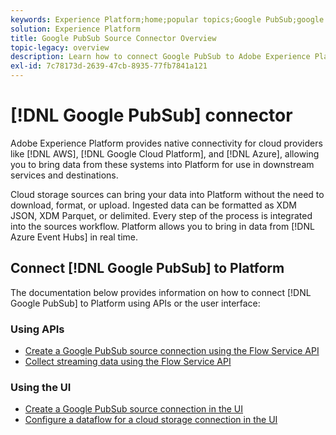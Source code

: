```yaml
---
keywords: Experience Platform;home;popular topics;Google PubSub;google pubsub
solution: Experience Platform
title: Google PubSub Source Connector Overview
topic-legacy: overview
description: Learn how to connect Google PubSub to Adobe Experience Platform using APIs or the user interface.
exl-id: 7c78173d-2639-47cb-8935-77fb7841a121
---
```

# [!DNL Google PubSub] connector

Adobe Experience Platform provides native connectivity for cloud providers like [!DNL AWS], [!DNL Google Cloud Platform], and [!DNL Azure], allowing you to bring data from these systems into Platform for use in downstream services and destinations.

Cloud storage sources can bring your data into Platform without the need to download, format, or upload. Ingested data can be formatted as XDM JSON, XDM Parquet, or delimited. Every step of the process is integrated into the sources workflow. Platform allows you to bring in data from [!DNL Azure Event Hubs] in real time.

## Connect [!DNL Google PubSub] to Platform

The documentation below provides information on how to connect [!DNL Google PubSub] to Platform using APIs or the user interface:

### Using APIs

- [Create a Google PubSub source connection using the Flow Service API](../../tutorials/api/create/cloud-storage/google-pubsub.md)
- [Collect streaming data using the Flow Service API](../../tutorials/api/collect/streaming.md)

### Using the UI

- [Create a Google PubSub source connection in the UI](../../tutorials/ui/create/cloud-storage/google-pubsub.md)
- [Configure a dataflow for a cloud storage connection in the UI](../../tutorials/ui/dataflow/streaming/cloud-storage-streaming.md)
